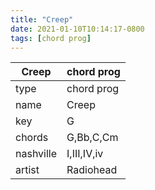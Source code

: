 ```yaml
---
title: "Creep"
date: 2021-01-10T10:14:17-0800
tags: [chord prog]
---
```


|Creep|chord prog|
|---|---|
|type|chord prog|
|name|Creep|
|key|G|
|chords|G,Bb,C,Cm|
|nashville|I,III,IV,iv|
|artist|Radiohead|
